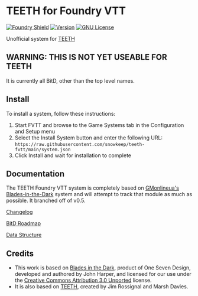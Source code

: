 # TEETH for Foundry VTT

[![Foundry Shield]][Foundry URL]
[![Version]][Version URL]
[![GNU License]][GNU URL]

Unofficial system for [TEETH](https://https://teethrpg.itch.io/teeth-rpg) 

## WARNING: THIS IS NOT YET USEABLE FOR TEETH

It is currently all BitD, other than the top level names.

## Install

To install a system, follow these instructions:

1. Start FVTT and browse to the Game Systems tab in the Configuration and Setup menu
2. Select the Install System button and enter the following URL: `https://raw.githubusercontent.com/snowkeep/teeth-fvtt/main/system.json`
3. Click Install and wait for installation to complete

## Documentation

The TEETH Foundry VTT system is completely based on [GMonlineua's Blades-in-the-Dark](https://github.com/GMonlineua/blades-in-the-dark-fvtt) system and will attempt to track that module as much as possible.  It branched off of v0.5.

[Changelog](https://github.com/snowkeep/teeth-fvtt/wiki/Changelog)

[BitD Roadmap](https://github.com/GMonlineau/blades-in-the-dark-fvtt/wiki/Roadmap)

[Data Structure](https://github.com/snowkeep/teeth-fvtt/wiki/Documentation#data-structure)

## Credits
- This work is based on [Blades in the Dark](http://www.bladesinthedark.com), product of One Seven Design, developed and authored by John Harper, and licensed for our use under the [Creative Commons Attribution 3.0 Unported](http://creativecommons.org/licenses/by/3.0/) license.
- It is also based on [TEETH](https://teethrpg.itch.io/teeth-rpg), created by Jim Rossignal and Marsh Davies.

[Foundry Shield]: https://img.shields.io/badge/Foundry-12-informational?style=flat-square
[Foundry URL]: https://foundryvtt.com

[Version]: https://img.shields.io/badge/Version-0.1-orange?style=flat-square
[Version URL]: https://github.com/snowkeep/teeth-fvtt

[GNU License]: https://img.shields.io/badge/License-GNU-green?style=flat-square
[GNU URL]: https://github.com/snowkeep/teeth-fvtt/blob/main/LICENSE.md
